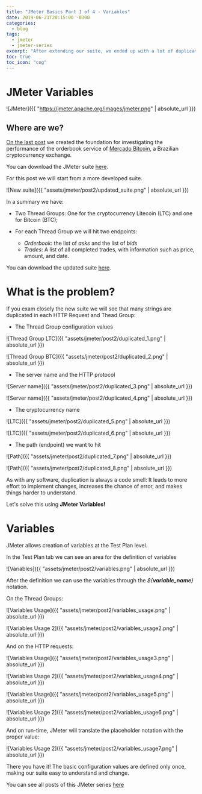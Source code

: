 ```yaml
---
title: "JMeter Basics Part 1 of 4 - Variables"
date: 2019-06-21T20:15:00 -0300
categories:
  - blog
tags:
  - jmeter
  - jmeter-series
excerpt: "After extending our suite, we ended up with a lot of duplicated code and now we have a lot of work to make any change. Let's fix this problem."
toc: true
toc_icon: "cog"
---
```


# JMeter Variables

![JMeter]({{ "https://jmeter.apache.org/images/jmeter.png" | absolute_url }})

## Where are we?

[On the last post](http://thatsabug.com/2019/06/06/jmeter_1-jmeter_basics.html) we created the foundation for investigating the performance of the orderbook service of [Mercado Bitcoin](https://www.mercadobitcoin.com.br), a Brazilian cryptocurrency exchange.

You can download the JMeter suite [here](https://raw.githubusercontent.com/JoaoGFarias/JoaoGFarias.github.io/master/assets/jmeter/post1/jmeter_basics.jmx).

For this post we will start from a more developed suite.

![New suite]({{ "assets/jmeter/post2/updated_suite.png" | absolute_url }})

In a summary we have:

* Two Thread Groups: One for the cryptocurrency Litecoin (LTC) and one for Bitcoin (BTC);

* For each Thread Group we will hit two endpoints:
  * _Orderbook_: the list of _asks_ and the list of _bids_
  * _Trades_: A list of all completed trades, with information such as price, amount, and date.

You can download the updated suite [here](https://raw.githubusercontent.com/JoaoGFarias/JoaoGFarias.github.io/master/assets/jmeter/post2/jmeter_variable1.jmx).

# What is the problem?

If you exam closely the new suite we will see that many strings are duplicated in each HTTP Request and Thead Group:

* The Thread Group configuration values

![Thread Group LTC]({{ "assets/jmeter/post2/duplicated_1.png" | absolute_url }})

![Thread Group BTC]({{ "assets/jmeter/post2/duplicated_2.png" | absolute_url }})

* The server name and the HTTP protocol

![Server name]({{ "assets/jmeter/post2/duplicated_3.png" | absolute_url }})

![Server name]({{ "assets/jmeter/post2/duplicated_4.png" | absolute_url }})

* The cryptocurrency name

![LTC]({{ "assets/jmeter/post2/duplicated_5.png" | absolute_url }})

![LTC]({{ "assets/jmeter/post2/duplicated_6.png" | absolute_url }})

* The path (endpoint) we want to hit

![Path]({{ "assets/jmeter/post2/duplicated_7.png" | absolute_url }})

![Path]({{ "assets/jmeter/post2/duplicated_8.png" | absolute_url }})

As with any software, duplication is always a code smell: It leads to more effort to implement changes, increases the chance of error, and makes things harder to understand.

Let's solve this using **JMeter Variables!**

# Variables

JMeter allows creation of variables at the Test Plan level.

In the Test Plan tab we can see an area for the definition of variables

![Variables]({{ "assets/jmeter/post2/variables.png" | absolute_url }})

After the definition we can use the variables through the _${**variable_name**}_ notation.

On the Thread Groups:

![Variables Usage]({{ "assets/jmeter/post2/variables_usage.png" | absolute_url }})

![Variables Usage 2]({{ "assets/jmeter/post2/variables_usage2.png" | absolute_url }})

And on the HTTP requests:

![Variables Usage]({{ "assets/jmeter/post2/variables_usage3.png" | absolute_url }})

![Variables Usage 2]({{ "assets/jmeter/post2/variables_usage4.png" | absolute_url }})

![Variables Usage]({{ "assets/jmeter/post2/variables_usage5.png" | absolute_url }})

![Variables Usage 2]({{ "assets/jmeter/post2/variables_usage6.png" | absolute_url }})

And on run-time, JMeter will translate the placeholder notation with the proper value:

![Variables Usage 2]({{ "assets/jmeter/post2/variables_usage7.png" | absolute_url }})

There you have it!
The basic configuration values are defined only once, making our suite easy to understand and change.

You can see all posts of this JMeter series [here](http://thatsabug.com/tag/jmeter-series.html)
